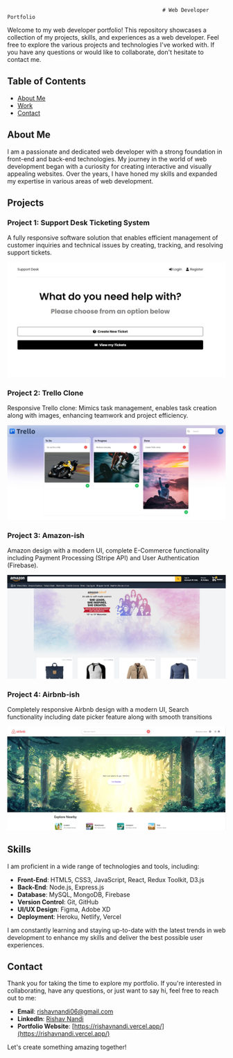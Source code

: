                                                       # Web Developer Portfolio

Welcome to my web developer portfolio! This repository showcases a collection of my projects, skills, and experiences as a web developer. Feel free to explore the various projects and technologies I've worked with. If you have any questions or would like to collaborate, don't hesitate to contact me.

## Table of Contents

- [About Me](#about)
- [Work](#work)
- [Contact](#contact)

## About Me

I am a passionate and dedicated web developer with a strong foundation in front-end and back-end technologies. My journey in the world of web development began with a curiosity for creating interactive and visually appealing websites. Over the years, I have honed my skills and expanded my expertise in various areas of web development.

## Projects

### Project 1: Support Desk Ticketing System
A fully responsive software solution that enables efficient management of customer inquiries and technical issues by creating, tracking, and resolving support tickets.

![Support Desk](https://github.com/nandirishav/project-assets/blob/main/portfolio/supportDeskCover.jpg?raw=true)

### Project 2: Trello Clone
Responsive Trello clone: Mimics task management, enables task creation along with images, enhancing teamwork and project efficiency.

![Trello Clone](https://github.com/nandirishav/project-assets/blob/main/portfolio/trello_clone.jpg?raw=true)

### Project 3: Amazon-ish
Amazon design with a modern UI, complete E-Commerce functionality including Payment Processing (Stripe API) and User Authentication (Firebase).

![Amazon-ish](https://github.com/nandirishav/project-assets/blob/main/portfolio/amazonIsh.jpg?raw=true)

### Project 4: Airbnb-ish
Completely responsive Airbnb design with a modern UI, Search functionality including date picker feature along with smooth transitions

![Airbnb-ish](https://github.com/nandirishav/project-assets/blob/main/portfolio/airbnbIsh.jpg?raw=true)

## Skills

I am proficient in a wide range of technologies and tools, including:

- **Front-End**: HTML5, CSS3, JavaScript, React, Redux Toolkit, D3.js
- **Back-End**: Node.js, Express.js
- **Database**: MySQL, MongoDB, Firebase
- **Version Control**: Git, GitHub
- **UI/UX Design**: Figma, Adobe XD
- **Deployment**: Heroku, Netlify, Vercel

I am constantly learning and staying up-to-date with the latest trends in web development to enhance my skills and deliver the best possible user experiences.

## Contact

Thank you for taking the time to explore my portfolio. If you're interested in collaborating, have any questions, or just want to say hi, feel free to reach out to me:

- **Email**: [rishavnandi06@gmail.com](mailto:rishavnandi06@gmail.com)
- **LinkedIn**: [Rishav Nandi](https://www.linkedin.com/in/nandirishav/)
- **Portfolio Website**: [https://rishavnandi.vercel.app/](https://rishavnandi.vercel.app/)

Let's create something amazing together!

